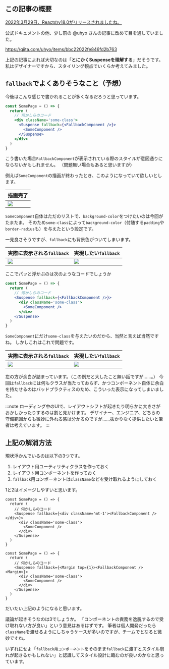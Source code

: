 <!--
title:   React 18のSuspenseを使うにあたって、fallbackのスタイリングを考える
tags:    CSS,Design,React,デザイン
id:      61dcc413509c0b796e69
private: false
-->
## この記事の概要

[2022年3月29日、Reactのv18.0がリリースされましたね。](https://reactjs.org/blog/2022/03/29/react-v18.html)

公式ドキュメントの他、少し前の @uhyo さんの記事に改めて目を通していました。

https://qiita.com/uhyo/items/bbc22022fe846fd2b763

上記の記事によれば大切なのは「**とにかくSuspenseを理解する**」だそうです。
私はデザイナーですから、スタイリング観点でいくらか考えてみました。

## `fallback`でよくありそうなこと（予想）

今後はこんな感じで書かれることが多くなるだろうと思っています。

```jsx
const SomePage = () => {
  return (
    // 何かしらのコード
    <div className='some-class'>
      <Suspense fallback={<FallbackComponent />}>
        <SomeComponent />
      </Suspense>
    </div>
  )
}
```

こう書いた場合`FallbackComponent`が表示されている際のスタイルが意図通りにならないかもしれません。
（問題無い場合もあると思いますが）

例えば`SomeComponent`の描画が終わったとき、このようになっていて欲しいとします。

| 描画完了 |
| --- |
| ![](https://qiita-image-store.s3.ap-northeast-1.amazonaws.com/0/214677/95ddfa71-ecab-5a2c-cb72-886e2c058359.png) |

`SomeComponent`自体はただのリストで、`background-color`をつけたいのは今回がたまたま。
そのため`some-class`によって`background-color`（付随する`padding`や`border-radius`も）を与えたという設定です。

一見良さそうですが、`fallback`にも背景色がついてしまいます。

| 実際に表示される`fallback` | 実現したい`fallback` |
| --- | --- |
| ![](https://qiita-image-store.s3.ap-northeast-1.amazonaws.com/0/214677/9dfe02c9-778f-f72b-38fc-835d82e67036.png) | ![](https://qiita-image-store.s3.ap-northeast-1.amazonaws.com/0/214677/adb74c57-b221-7240-ea42-317c8c2cc467.png) |

ここでパッと浮かぶのは次のようなコードでしょうか

```jsx
const SomePage = () => {
  return (
    // 何かしらのコード
    <Suspense fallback={<FallbackComponent />}>
      <div className='some-class'>
        <SomeComponent />
      </div>
    </Suspense>
  )
}
```

`SomeComponent`にだけ`some-class`を与えたいのだから、当然と言えば当然ですね。
しかしこれはこれで問題です。

| 実際に表示される`fallback` | 実現したい`fallback` |
| --- | --- |
| ![](https://qiita-image-store.s3.ap-northeast-1.amazonaws.com/0/214677/eca87b67-827b-931f-d043-979cbbe7b5b1.png) | ![](https://qiita-image-store.s3.ap-northeast-1.amazonaws.com/0/214677/adb74c57-b221-7240-ea42-317c8c2cc467.png) |

左の方が余白が詰まっています。（この例だと大したこと無い話ですが……。）
今回は`fallback`には何もクラスが当たっておらず、かつコンポーネント自体に余白を持たせるのはバッドプラクティスのため、こういった表示になってしまいました。

:::note
ローディング中のUIで、レイアウトシフトが起きたり明らかに大きさがおかしかったりするのは割と見かけます。
デザイナー、エンジニア、どちらの守備範囲からも微妙に外れる感は分かるのですが……抜かりなく提供したいと筆者は考えています。
:::

## 上記の解消方法

現状浮かんでいるのは以下の3つです。

1. レイアウト用ユーティリティクラスを作っておく
1. レイアウト用コンポーネントを作っておく
1. `fallback`用コンポーネントは`className`などを受け取れるようにしておく

1と2はイメージしやすいと思います。

```jsx:レイアウト用ユーティリティクラス
const SomePage = () => {
  return (
    // 何かしらのコード
    <Suspense fallback={<div className='mt-1'><FallbackComponent /></div>}>
      <div className='some-class'>
        <SomeComponent />
      </div>
    </Suspense>
  )
}
```

```jsx:レイアウト用コンポーネント
const SomePage = () => {
  return (
    // 何かしらのコード
    <Suspense fallback={<Margin top={1}><FallbackComponent /><Margin>}>
      <div className='some-class'>
        <SomeComponent />
      </div>
    </Suspense>
  )
}
```

だいたい上記のようになると思います。

議論が起きそうなのは3でしょうか。
「コンポーネントの責務を逸脱するので受け取れない方が良い」という意見はあるはずです。
筆者は個人開発だったら`className`を渡せるようにしちゃうケースが多いのですが、チームでとなると微妙ですね。

いずれにせよ「`fallback用コンポーネント`をそのまま`fallback`に渡すとスタイル崩れが起きるかもしれない」と認識してスタイル設計に臨むのが良いのかなと思っています。
